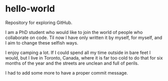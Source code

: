 # hello-world
Repository for exploring GitHub.

I am a PhD student who would like to join the world of people who collaborate on code. Til now I have only written it by myself, for myself, and I aim to change these selfish ways. 

I enjoy camping a lot. If I could spend all my time outside in bare feet I would, but I live in Toronto, Canada, where it is far too cold to do that for six months of the year and the streets are unclean and full of perils.

I had to add some more to have a proper commit message.
